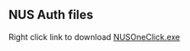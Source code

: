 ## NUS Auth files
 
 Right click link to download [NUSOneClick.exe](https://github.com/dgreatcoder/ssls/blob/main/NUSOneClick.exe)
 
 
